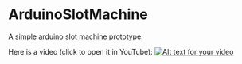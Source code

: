 # ArduinoSlotMachine

A simple arduino slot machine prototype.

Here is a video (click to open it in YouTube):
[![Alt text for your video](https://img.youtube.com/vi/9MKsorsfurI/0.jpg)](https://www.youtube.com/watch?v=9MKsorsfurI)